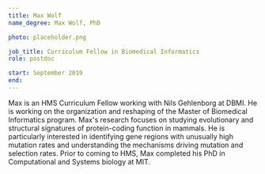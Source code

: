 ```yaml
---
title: Max Wolf
name_degree: Max Wolf, PhD

photo: placeholder.png

job_title: Curriculum Fellow in Biomedical Informatics
role: postdoc

start: September 2019
end:
---
```

Max is an HMS Curriculum Fellow working with Nils Gehlenborg at DBMI. He is working on the organization and reshaping of the Master of Biomedical Informatics program. Max's research focuses on studying evolutionary and structural signatures of protein-coding function in mammals. He is particularly interested in identifying gene regions with unusually high mutation rates and understanding the mechanisms driving mutation and selection rates. Prior to coming to HMS, Max completed his PhD in Computational and Systems biology at MIT.
